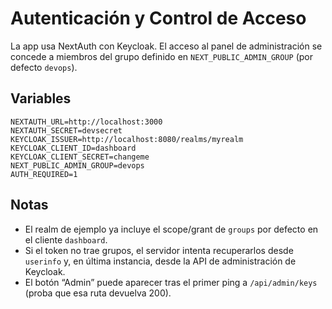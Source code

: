 # Autenticación y Control de Acceso

La app usa NextAuth con Keycloak. El acceso al panel de administración se concede a miembros del grupo definido en `NEXT_PUBLIC_ADMIN_GROUP` (por defecto `devops`).

## Variables

```
NEXTAUTH_URL=http://localhost:3000
NEXTAUTH_SECRET=devsecret
KEYCLOAK_ISSUER=http://localhost:8080/realms/myrealm
KEYCLOAK_CLIENT_ID=dashboard
KEYCLOAK_CLIENT_SECRET=changeme
NEXT_PUBLIC_ADMIN_GROUP=devops
AUTH_REQUIRED=1
```

## Notas
- El realm de ejemplo ya incluye el scope/grant de `groups` por defecto en el cliente `dashboard`.
- Si el token no trae grupos, el servidor intenta recuperarlos desde `userinfo` y, en última instancia, desde la API de administración de Keycloak.
- El botón “Admin” puede aparecer tras el primer ping a `/api/admin/keys` (proba que esa ruta devuelva 200).

